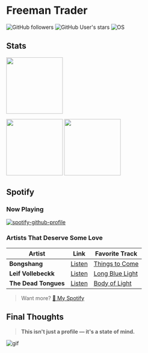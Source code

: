 # Freeman Trader

![GitHub followers](https://img.shields.io/github/followers/Freeman-Trader?style=auto)
![GitHub User's stars](https://img.shields.io/github/stars/Freeman-Trader?style=auto)
![OS](https://img.shields.io/badge/OS-Linux-black?logo=linux&style=auto)


## Stats

<p align="left">
    <img src="https://github-profile-summary-cards.vercel.app/api/cards/profile-details?username=Freeman-Trader&theme=2077" height="150"/>
</p>
<p align="left">
    <img src="https://github-profile-summary-cards.vercel.app/api/cards/most-commit-language?username=Freeman-Trader&theme=2077" height="150"/>
    <img src="https://github-profile-summary-cards.vercel.app/api/cards/stats?username=Freeman-Trader&theme=2077" height="150"/>
</p>

## Spotify

### Now Playing

[![spotify-github-profile](https://spotify-github-profile.kittinanx.com/api/view?uid=12185750730&cover_image=true&theme=novatorem&show_offline=true&background_color=121212&interchange=false&bar_color=53b14f&bar_color_cover=false)](https://spotify-github-profile.kittinanx.com/api/view?uid=12185750730&redirect=true)

### Artists That Deserve Some Love

| Artist           | Link | Favorite Track |
|---------------------|--------|----------------|
| **Bongshang**        | [Listen](https://open.spotify.com/artist/79lBbsi6vxKG31ziKDvjYj?si=HSRAO5b4QBqkT27D20xoxA) | [Things to Come](https://open.spotify.com/track/1YNIE2XkG5p4ekG3uy7ckN?si=aa08f5101f3c4cc6) |
| **Leif Vollebeckk**  | [Listen](https://open.spotify.com/artist/3jzXlBF2157k4exx7idecs?si=q0Y6TE4nSXuVlo0OFvZ-3w) | [Long Blue Light](https://open.spotify.com/track/4HOKq0bN93FsAhtZ5Wdq3y?si=9d4c8c7e494e46fd) |
| **The Dead Tongues** | [Listen](https://open.spotify.com/artist/5nM5pj6cEIkzCkwBJZibHK?si=Xuk4Kk_US1Ot15XXG2RufA) | [Body of Light](https://open.spotify.com/track/1mEWFvuJVPulB1DqZgKiz9?si=d62b0290b2224c6c) |

> Want more? [📡 My Spotify](https://open.spotify.com/user/12185750730?si=83ce01002a6d4a06)

## Final Thoughts

> **This isn't just a profile — it's a state of mind.**

![gif](washington.gif)

<!-- Optional extras for later -->

<!--
![GitHub Stats](https://github-readme-stats.vercel.app/api?username=Freeman-Trader&show_icons=true&theme=tokyonight)
![GitHub Streak](https://github-readme-streak-stats.herokuapp.com/?user=Freeman-Trader&theme=tokyonight)
![GitHub Trophies](https://github-profile-trophy.vercel.app/?username=Freeman-Trader&theme=tokyonight&row=2&column=4)
-->
